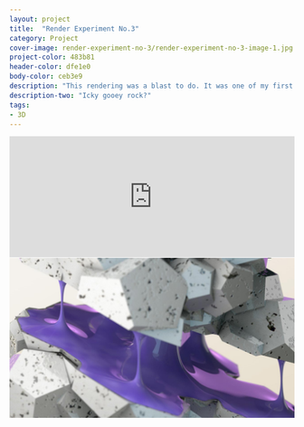 ```yaml
---
layout: project
title:  "Render Experiment No.3"
category: Project
cover-image: render-experiment-no-3/render-experiment-no-3-image-1.jpg
project-color: 483b81
header-color: dfe1e0
body-color: ceb3e9
description: "This rendering was a blast to do. It was one of my first experiments with 3d animation so I learned quite a bit while making it."
description-two: "Icky gooey rock?"
tags:
- 3D
---
```

<section>
<div class="full-column-full no-padding margin-bottom-large">
<style>.embed-container { position: relative; padding-bottom: 42.5%; height: 0; overflow: hidden; max-width: 100%; } .embed-container iframe, .embed-container object, .embed-container embed { position: absolute; top: 0; left: 0; width: 100%; height: 100%; }</style><div class='embed-container'><iframe src='https://player.vimeo.com/video/213010448' frameborder='0' webkitAllowFullScreen mozallowfullscreen allowFullScreen></iframe></div>
  </div>
</section>
<section>
<div class="full-column-full no-padding margin-bottom-large"><img src="/img/projects/render-experiment-no-3/render-experiment-no-3-image-1.jpg" /></div>
</section>
